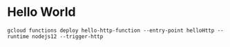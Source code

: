 # Hello World

```shell
gcloud functions deploy hello-http-function --entry-point helloHttp --runtime nodejs12 --trigger-http
```
